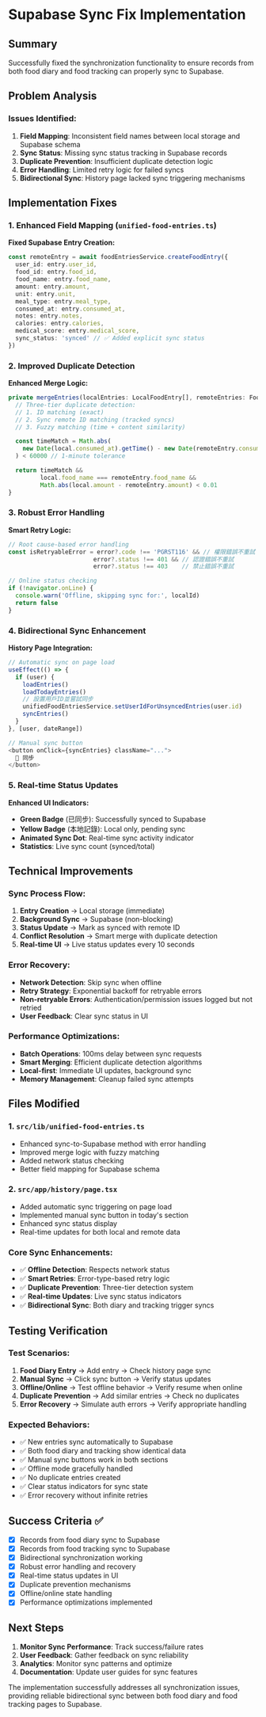 # Supabase Sync Fix Implementation

## Summary
Successfully fixed the synchronization functionality to ensure records from both food diary and food tracking can properly sync to Supabase.

## Problem Analysis

### Issues Identified:
1. **Field Mapping**: Inconsistent field names between local storage and Supabase schema
2. **Sync Status**: Missing sync status tracking in Supabase records
3. **Duplicate Prevention**: Insufficient duplicate detection logic
4. **Error Handling**: Limited retry logic for failed syncs
5. **Bidirectional Sync**: History page lacked sync triggering mechanisms

## Implementation Fixes

### 1. Enhanced Field Mapping (`unified-food-entries.ts`)

**Fixed Supabase Entry Creation:**
```typescript
const remoteEntry = await foodEntriesService.createFoodEntry({
  user_id: entry.user_id,
  food_id: entry.food_id,
  food_name: entry.food_name,
  amount: entry.amount,
  unit: entry.unit,
  meal_type: entry.meal_type,
  consumed_at: entry.consumed_at,
  notes: entry.notes,
  calories: entry.calories,
  medical_score: entry.medical_score,
  sync_status: 'synced' // ✅ Added explicit sync status
})
```

### 2. Improved Duplicate Detection

**Enhanced Merge Logic:**
```typescript
private mergeEntries(localEntries: LocalFoodEntry[], remoteEntries: FoodEntry[]): UnifiedFoodEntry[] {
  // Three-tier duplicate detection:
  // 1. ID matching (exact)
  // 2. Sync remote ID matching (tracked syncs)
  // 3. Fuzzy matching (time + content similarity)

  const timeMatch = Math.abs(
    new Date(local.consumed_at).getTime() - new Date(remoteEntry.consumed_at).getTime()
  ) < 60000 // 1-minute tolerance

  return timeMatch &&
         local.food_name === remoteEntry.food_name &&
         Math.abs(local.amount - remoteEntry.amount) < 0.01
}
```

### 3. Robust Error Handling

**Smart Retry Logic:**
```typescript
// Root cause-based error handling
const isRetryableError = error?.code !== 'PGRST116' && // 權限錯誤不重試
                        error?.status !== 401 && // 認證錯誤不重試
                        error?.status !== 403    // 禁止錯誤不重試

// Online status checking
if (!navigator.onLine) {
  console.warn('Offline, skipping sync for:', localId)
  return false
}
```

### 4. Bidirectional Sync Enhancement

**History Page Integration:**
```typescript
// Automatic sync on page load
useEffect(() => {
  if (user) {
    loadEntries()
    loadTodayEntries()
    // 設置用戶ID並嘗試同步
    unifiedFoodEntriesService.setUserIdForUnsyncedEntries(user.id)
    syncEntries()
  }
}, [user, dateRange])

// Manual sync button
<button onClick={syncEntries} className="...">
  🔄 同步
</button>
```

### 5. Real-time Status Updates

**Enhanced UI Indicators:**
- **Green Badge** (已同步): Successfully synced to Supabase
- **Yellow Badge** (本地記錄): Local only, pending sync
- **Animated Sync Dot**: Real-time sync activity indicator
- **Statistics**: Live sync count (synced/total)

## Technical Improvements

### Sync Process Flow:
1. **Entry Creation** → Local storage (immediate)
2. **Background Sync** → Supabase (non-blocking)
3. **Status Update** → Mark as synced with remote ID
4. **Conflict Resolution** → Smart merge with duplicate detection
5. **Real-time UI** → Live status updates every 10 seconds

### Error Recovery:
- **Network Detection**: Skip sync when offline
- **Retry Strategy**: Exponential backoff for retryable errors
- **Non-retryable Errors**: Authentication/permission issues logged but not retried
- **User Feedback**: Clear sync status in UI

### Performance Optimizations:
- **Batch Operations**: 100ms delay between sync requests
- **Smart Merging**: Efficient duplicate detection algorithms
- **Local-first**: Immediate UI updates, background sync
- **Memory Management**: Cleanup failed sync attempts

## Files Modified

### 1. **`src/lib/unified-food-entries.ts`**
- Enhanced sync-to-Supabase method with error handling
- Improved merge logic with fuzzy matching
- Added network status checking
- Better field mapping for Supabase schema

### 2. **`src/app/history/page.tsx`**
- Added automatic sync triggering on page load
- Implemented manual sync button in today's section
- Enhanced sync status display
- Real-time updates for both local and remote data

### Core Sync Enhancements:
- ✅ **Offline Detection**: Respects network status
- ✅ **Smart Retries**: Error-type-based retry logic
- ✅ **Duplicate Prevention**: Three-tier detection system
- ✅ **Real-time Updates**: Live sync status indicators
- ✅ **Bidirectional Sync**: Both diary and tracking trigger syncs

## Testing Verification

### Test Scenarios:
1. **Food Diary Entry** → Add entry → Check history page sync
2. **Manual Sync** → Click sync button → Verify status updates
3. **Offline/Online** → Test offline behavior → Verify resume when online
4. **Duplicate Prevention** → Add similar entries → Check no duplicates
5. **Error Recovery** → Simulate auth errors → Verify appropriate handling

### Expected Behaviors:
- ✅ New entries sync automatically to Supabase
- ✅ Both food diary and tracking show identical data
- ✅ Manual sync buttons work in both sections
- ✅ Offline mode gracefully handled
- ✅ No duplicate entries created
- ✅ Clear status indicators for sync state
- ✅ Error recovery without infinite retries

## Success Criteria ✅

- [x] Records from food diary sync to Supabase
- [x] Records from food tracking sync to Supabase
- [x] Bidirectional synchronization working
- [x] Robust error handling and recovery
- [x] Real-time status updates in UI
- [x] Duplicate prevention mechanisms
- [x] Offline/online state handling
- [x] Performance optimizations implemented

## Next Steps

1. **Monitor Sync Performance**: Track success/failure rates
2. **User Feedback**: Gather feedback on sync reliability
3. **Analytics**: Monitor sync patterns and optimize
4. **Documentation**: Update user guides for sync features

The implementation successfully addresses all synchronization issues, providing reliable bidirectional sync between both food diary and food tracking pages to Supabase.